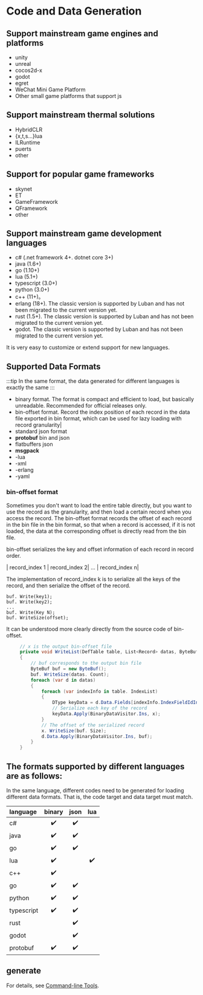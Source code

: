 # Code and Data Generation

## Support mainstream game engines and platforms

  - unity
  - unreal
  - cocos2d-x
  - godot
  - egret
  - WeChat Mini Game Platform
  - Other small game platforms that support js

## Support mainstream thermal solutions

- HybridCLR
- {x,t,s...}lua
- ILRuntime
- puerts
- other


## Support for popular game frameworks

- skynet
- ET
- GameFramework
- QFramework
- other

##  Support mainstream game development languages

  - c# (.net framework 4+. dotnet core 3+)
  - java (1.6+)
  - go (1.10+)
  - lua (5.1+)
  - typescript (3.0+)
  - python (3.0+)
  - c++ (11+)。
  - erlang (18+). The classic version is supported by Luban and has not been migrated to the current version yet.
  - rust (1.5+). The classic version is supported by Luban and has not been migrated to the current version yet.
  - godot. The classic version is supported by Luban and has not been migrated to the current version yet.

It is very easy to customize or extend support for new languages.


## Supported Data Formats

:::tip
In the same format, the data generated for different languages is exactly the same
:::


- binary format. The format is compact and efficient to load, but basically unreadable. Recommended for official releases only.
- bin-offset format. Record the index position of each record in the data file exported in bin format, which can be used for lazy loading with record granularity|
- standard json format
- **protobuf** bin and json
- flatbuffers json
- **msgpack**
- -lua
- -xml
- -erlang
- -yaml

### bin-offset format

Sometimes you don't want to load the entire table directly, but you want to use the record as the granularity, and then load a certain record when you access the record. The bin-offset format records the offset of each record in the bin file in the bin format, so that when a record is accessed, if it is not loaded, the data at the corresponding offset is directly read from the bin file.

bin-offset serializes the key and offset information of each record in record order.

| record_index 1 | record_index 2| ... | record_index n|

The implementation of record_index k is to serialize all the keys of the record, and then serialize the offset of the record.

```text
buf. Write(key1);
buf. Write(key2);
...
buf. Write(Key N);
buf. WriteSize(offset);
```

It can be understood more clearly directly from the source code of bin-offset.

```csharp
     // x is the output bin-offset file
     private void WriteList(DefTable table, List<Record> datas, ByteBuf x)
     {
         // buf corresponds to the output bin file
         ByteBuf buf = new ByteBuf();
         buf. WriteSize(datas. Count);
         foreach (var d in datas)
         {
             foreach (var indexInfo in table. IndexList)
             {
                 DType keyData = d.Data.Fields[indexInfo.IndexFieldIdIndex];
                 // Serialize each key of the record
                 keyData.Apply(BinaryDataVisitor.Ins, x);
             }
             // The offset of the serialized record
             x. WriteSize(buf. Size);
             d.Data.Apply(BinaryDataVisitor.Ins, buf);
         }
     }
```

## The formats supported by different languages are as follows:

In the same language, different codes need to be generated for loading different data formats. That is, the code target and data target must match.

| language   |       binary       |        json        |        lua         |
| :--------- | :----------------: | :----------------: | :----------------: |
| c#         | :heavy_check_mark: | :heavy_check_mark: |                    |
| java       | :heavy_check_mark: | :heavy_check_mark: |                    |
| go         | :heavy_check_mark: | :heavy_check_mark: |                    |
| lua        | :heavy_check_mark: |                    | :heavy_check_mark: |
| c++        | :heavy_check_mark: |                    |                    |
| go         | :heavy_check_mark: | :heavy_check_mark: |                    |
| python     | :heavy_check_mark: | :heavy_check_mark: |                    |
| typescript | :heavy_check_mark: | :heavy_check_mark: |                    |
| rust       |                    | :heavy_check_mark: |                    |
| godot      |                    | :heavy_check_mark: |                    |
| protobuf   | :heavy_check_mark: | :heavy_check_mark: |                    |

## generate

For details, see [Command-line Tools](./commandtools).

